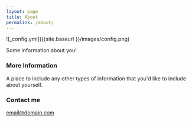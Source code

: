 ```yaml
---
layout: page
title: About
permalink: /about/
---
```


![_config.yml]({{site.baseurl }}/images/config.png)

Some information about you!

### More Information

A place to include any other types of information that you'd like to include about yourself.

### Contact me

[email@domain.com](mailto:email@domain.com)
